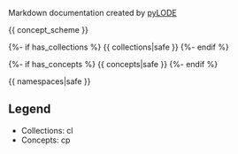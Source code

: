 Markdown documentation created by [pyLODE](http://github.com/rdflib/pyLODE) 

{{ concept_scheme }}

{%- if has_collections %}
{{ collections|safe }}
{%- endif %}

{%- if has_concepts %}
{{ concepts|safe }}
{%- endif %}

{{ namespaces|safe }}

## Legend
* Collections: cl
* Concepts: cp
